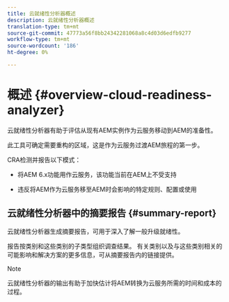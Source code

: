 ```yaml
---
title: 云就绪性分析器概述
description: 云就绪性分析器概述
translation-type: tm+mt
source-git-commit: 47773a56f8bb24342281068a8c4d03d6edfb9277
workflow-type: tm+mt
source-wordcount: '186'
ht-degree: 0%

---
```



# 概述 {#overview-cloud-readiness-analyzer}

云就绪性分析器有助于评估从现有AEM实例作为云服务移动到AEM的准备性。

此工具可确定需要重构的区域，这是作为云服务过渡AEM旅程的第一步。

CRA检测并报告以下模式：

* 将AEM 6.x功能用作云服务，该功能当前在AEM上不受支持

* 违反将AEM作为云服务移至AEM时会影响的特定规则、配置或使用

## 云就绪性分析器中的摘要报告 {#summary-report}

云就绪性分析器生成摘要报告，可用于深入了解一般升级就绪性。

报告按类别和这些类别的子类型组织调查结果。 有关类别以及与这些类别相关的可能影响和解决方案的更多信息，可从摘要报告内的链接提供。

>[!NOTE]
>云就绪性分析器的输出有助于加快估计将AEM转换为云服务所需的时间和成本的过程。